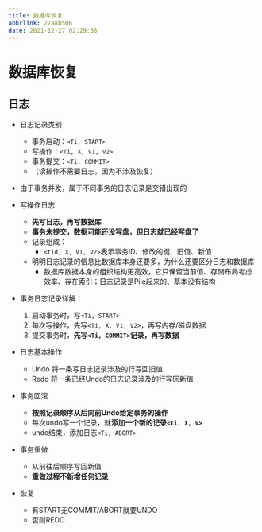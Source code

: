 ```yaml
---
title: 数据库恢复
abbrlink: 27a8b506
date: 2021-12-27 02:29:38
---
```

# 数据库恢复

## 日志
- 日志记录类别
  - 事务启动：`<Ti, START>`
  - 写操作：`<Ti, X, V1, V2>`
  - 事务提交：`<Ti, COMMIT>`
  - （读操作不需要日志，因为不涉及恢复）

- 由于事务并发，属于不同事务的日志记录是交错出现的
- 写操作日志
  - **先写日志，再写数据库**
  - **事务未提交，数据可能还没写盘，但日志就已经写盘了**
  - 记录组成：
    - `<tid, X, V1, V2>`表示事务ID、修改的键、旧值、新值
  - 明明日志记录的信息比数据库本身还要多，为什么还要区分日志和数据库
    - 数据库数据本身的组织结构更高效，它只保留当前值、存储布局考虑效率、存在索引；日志记录是Pile起来的、基本没有结构

- 事务日志记录详解：
  1. 启动事务时，写`<Ti, START>`
  2. 每次写操作，先写`<Ti, X, V1, V2>`，再写内存/磁盘数据
  3. 提交事务时，**先写`<Ti, COMMIT>`记录，再写数据**

- 日志基本操作
  - Undo 将一条写日志记录涉及的行写回旧值
  - Redo 将一条已经Undo的日志记录涉及的行写回新值
- 事务回滚
  - **按照记录顺序从后向前Undo给定事务的操作**
  - 每次undo写一个记录，就**添加一个新的记录`<Ti, X, V>`**
  - undo结束，添加日志`<Ti, ABORT>`
- 事务重做
  - 从前往后顺序写回新值
  - **重做过程不新增任何记录**

- 恢复
  - 有START无COMMIT/ABORT就要UNDO
  - 否则REDO